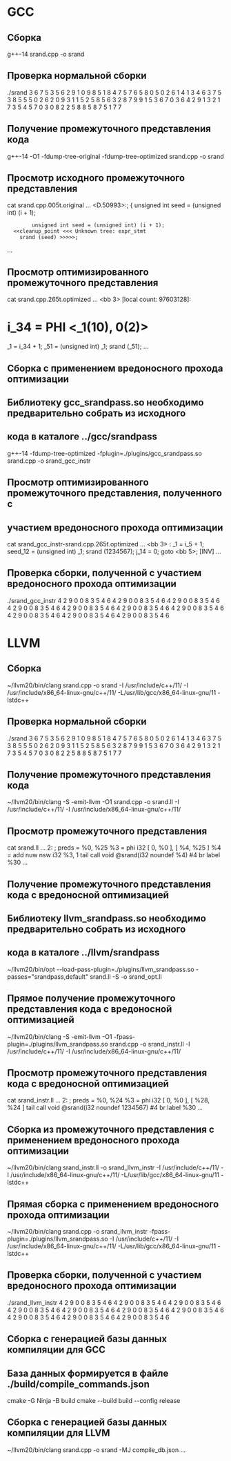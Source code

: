 # GCC

## Сборка
g++-14 srand.cpp -o srand

## Проверка нормальной сборки
./srand
3 6 7 5 3 5 6 2 9 1 
0 9 8 5 1 8 4 7 5 7 
6 5 8 0 5 0 2 6 1 4 
1 3 4 6 3 7 5 3 8 5 
5 5 0 2 6 2 0 9 3 1 
1 5 2 5 8 5 6 3 2 8 
7 9 9 1 5 3 6 7 0 3 
6 4 2 9 1 3 2 1 7 3 
5 4 5 7 0 3 0 8 2 2 
5 8 8 5 8 7 5 1 7 7

## Получение промежуточного представления кода
g++-14 -O1 -fdump-tree-original -fdump-tree-optimized srand.cpp -o srand

## Просмотр исходного промежуточного представления
cat srand.cpp.005t.original
...
    <D.50993>:;
    {
      unsigned int seed = (unsigned int) (i + 1);

            unsigned int seed = (unsigned int) (i + 1);
      <<cleanup_point <<< Unknown tree: expr_stmt
        srand (seed) >>>>>;
...

## Просмотр оптимизированного промежуточного представления
cat srand.cpp.265t.optimized
...
  <bb 3> [local count: 97603128]:
  # i_34 = PHI <_1(10), 0(2)>
  _1 = i_34 + 1;
  _51 = (unsigned int) _1;
  srand (_51);
...

## Сборка с применением вредоносного прохода оптимизации
## Библиотеку gcc_srandpass.so необходимо предварительно собрать из исходного 
## кода в каталоге ../gcc/srandpass

g++-14 -fdump-tree-optimized -fplugin=./plugins/gcc_srandpass.so srand.cpp -o srand_gcc_instr

## Просмотр оптимизированного промежуточного представления, полученного с 
## участием вредоносного прохода оптимизации
cat srand_gcc_instr-srand.cpp.265t.optimized
...
  <bb 3> :
  _1 = i_5 + 1;
  seed_12 = (unsigned int) _1;
  srand (1234567);
  j_14 = 0;
  goto <bb 5>; [INV]
...

## Проверка сборки, полученной с участием вредоносного прохода оптимизации
./srand_gcc_instr
4 2 9 0 0 8 3 5 4 6 
4 2 9 0 0 8 3 5 4 6 
4 2 9 0 0 8 3 5 4 6 
4 2 9 0 0 8 3 5 4 6 
4 2 9 0 0 8 3 5 4 6 
4 2 9 0 0 8 3 5 4 6 
4 2 9 0 0 8 3 5 4 6 
4 2 9 0 0 8 3 5 4 6 
4 2 9 0 0 8 3 5 4 6 
4 2 9 0 0 8 3 5 4 6 

# LLVM

## Сборка
~/llvm20/bin/clang srand.cpp -o srand -I /usr/include/c++/11/ -I /usr/include/x86_64-linux-gnu/c++/11/ -L/usr/lib/gcc/x86_64-linux-gnu/11 -lstdc++

## Проверка нормальной сборки
./srand
3 6 7 5 3 5 6 2 9 1 
0 9 8 5 1 8 4 7 5 7 
6 5 8 0 5 0 2 6 1 4 
1 3 4 6 3 7 5 3 8 5 
5 5 0 2 6 2 0 9 3 1 
1 5 2 5 8 5 6 3 2 8 
7 9 9 1 5 3 6 7 0 3 
6 4 2 9 1 3 2 1 7 3 
5 4 5 7 0 3 0 8 2 2 
5 8 8 5 8 7 5 1 7 7

## Получение промежуточного представления кода
~/llvm20/bin/clang -S -emit-llvm -O1 srand.cpp -o srand.ll -I /usr/include/c++/11/ -I /usr/include/x86_64-linux-gnu/c++/11/ 

## Просмотр промежуточного представления
cat srand.ll
...
2:                                                ; preds = %0, %25
  %3 = phi i32 [ 0, %0 ], [ %4, %25 ]
  %4 = add nuw nsw i32 %3, 1
  tail call void @srand(i32 noundef %4) #4
  br label %30
...

## Получение промежуточного представления кода с вредоносной оптимизацией
## Библиотеку llvm_srandpass.so необходимо предварительно собрать из исходного 
## кода в каталоге ../llvm/srandpass
~/llvm20/bin/opt --load-pass-plugin=./plugins/llvm_srandpass.so -passes="srandpass,default<O2>" srand.ll -S -o srand_opt.ll 

## Прямое получение промежуточного представления кода с вредоносной оптимизацией
~/llvm20/bin/clang -S -emit-llvm -O1 -fpass-plugin=./plugins/llvm_srandpass.so srand.cpp -o srand_instr.ll -I /usr/include/c++/11/ -I /usr/include/x86_64-linux-gnu/c++/11/ 

## Просмотр промежуточного представления кода с вредоносной оптимизацией
cat srand_instr.ll
...
2:                                                ; preds = %0, %24
  %3 = phi i32 [ 0, %0 ], [ %28, %24 ]
  tail call void @srand(i32 noundef 1234567) #4
  br label %30
...

## Cборка из промежуточного представления с применением вредоносного прохода оптимизации
~/llvm20/bin/clang srand_instr.ll -o srand_llvm_instr -I /usr/include/c++/11/ -I /usr/include/x86_64-linux-gnu/c++/11/ -L/usr/lib/gcc/x86_64-linux-gnu/11 -lstdc++

## Прямая сборка с применением вредоносного прохода оптимизации
~/llvm20/bin/clang srand.cpp -o srand_llvm_instr -fpass-plugin=./plugins/llvm_srandpass.so -I /usr/include/c++/11/ -I /usr/include/x86_64-linux-gnu/c++/11/ -L/usr/lib/gcc/x86_64-linux-gnu/11 -lstdc++

## Проверка сборки, полученной с участием вредоносного прохода оптимизации
./srand_llvm_instr
4 2 9 0 0 8 3 5 4 6 
4 2 9 0 0 8 3 5 4 6 
4 2 9 0 0 8 3 5 4 6 
4 2 9 0 0 8 3 5 4 6 
4 2 9 0 0 8 3 5 4 6 
4 2 9 0 0 8 3 5 4 6 
4 2 9 0 0 8 3 5 4 6 
4 2 9 0 0 8 3 5 4 6 
4 2 9 0 0 8 3 5 4 6 
4 2 9 0 0 8 3 5 4 6 

## Сборка с генерацией базы данных компиляции для GCC
## База данных формируется в файле ./build/compile_commands.json
cmake -G Ninja -B build
cmake --build build --config release

## Сборка с генерацией базы данных компиляции для LLVM
~/llvm20/bin/clang srand.cpp -o srand -MJ compile_db.json ...

